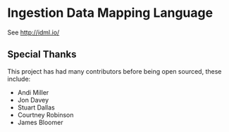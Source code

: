 # Ingestion Data Mapping Language

See http://idml.io/

## Special Thanks

This project has had many contributors before being open sourced, these include:

* Andi Miller
* Jon Davey
* Stuart Dallas
* Courtney Robinson
* James Bloomer
